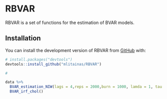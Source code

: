 
<!-- README.md is generated from README.Rmd. Please edit that file -->

# RBVAR

<!-- badges: start -->
<!-- badges: end -->

RBVAR is a set of functions for the estimation of BVAR models.

## Installation

You can install the development version of RBVAR from
[GitHub](https://github.com/) with:

``` r
# install.packages("devtools")
devtools::install_github("mlitainas/RBVAR")
```

``` r
# 

data %>% 
  BVAR_estimation_NIW(lags = 4,reps = 2000,burn = 1000, lamda = 1, tau = 4, epsilon = 0.1 ) %>%  
  BVAR_irf_chol()


```
